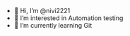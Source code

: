 - 👋 Hi, I’m @nivi2221
- 👀 I’m interested in Automation testing
- 🌱 I’m currently learning Git


<!---
nivi2221/nivi2221 is a ✨ special ✨ repository because its `README.md` (this file) appears on your GitHub profile.
You can click the Preview link to take a look at your changes.
--->
